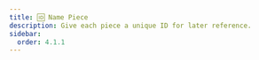 ```yaml
---
title: 🆔 Name Piece
description: Give each piece a unique ID for later reference.
sidebar:
  order: 4.1.1
---
```

